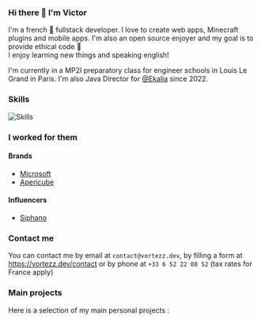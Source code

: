 ### Hi there 👋 I'm Victor

I'm a french 🥖 fullstack developer. I love to create web apps, Minecraft plugins and mobile apps. I'm also an open source enjoyer and my goal is to provide ethical code 🌱<br>
I enjoy learning new things and speaking english!

I'm currently in a MP2I preparatory class for engineer schools in Louis Le Grand in Paris.
I'm also Java Director for [@Ekalia](https://ekalia.fr/) since 2022.

### Skills

![Skills](https://skillicons.dev/icons?i=java,ts,js,html,css,flutter,mongodb,mysql,redis,react,tailwind,docker)

### I worked for them

#### Brands

* [Microsoft](https://microsoft.com/)
* [Apericube](https://www.ribambel.com/apericube)

#### Influencers

* [Siphano](https://youtube.com/@Siphano13)

### Contact me

You can contact me by email at `contact@vortezz.dev`, by filling a form at https://vortezz.dev/contact or by phone at `+33 6 52 22 08 52` (tax rates for France apply)

### Main projects

Here is a selection of my main personal projects : 
